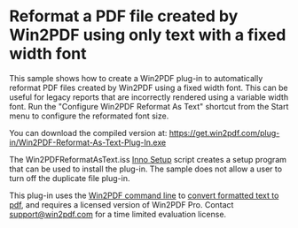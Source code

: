 # Reformat a PDF file created by Win2PDF using only text with a fixed width font    

This sample shows how to create a Win2PDF plug-in to automatically reformat PDF files created by Win2PDF using a fixed width font. This can be useful for legacy reports that are incorrectly rendered using a variable width font. Run the "Configure Win2PDF Reformat As Text" shortcut from the Start menu to configure the reformated font size.

You can download the compiled version at: https://get.win2pdf.com/plug-in/Win2PDF-Reformat-As-Text-Plug-In.exe

The Win2PDFReformatAsText.iss [Inno Setup](https://jrsoftware.org/isinfo.php) script creates a setup program that can be used to install the plug-in.  The sample does not allow a user to turn off the duplicate file plug-in.

This plug-in uses the [Win2PDF command line](https://www.win2pdf.com/doc/win2pdf-desktop-command-line.html) to [convert formatted text to pdf](https://www.win2pdf.com/doc/command-line-txt-to-pdf.html), and requires a licensed version of Win2PDF Pro.  Contact support@win2pdf.com for a time limited evaluation license.